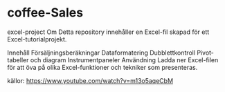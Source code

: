 # coffee-Sales
excel-project
Om
Detta repository innehåller en Excel-fil skapad för ett Excel-tutorialprojekt.

Innehåll
Försäljningsberäkningar
Dataformatering
Dubblettkontroll
Pivot-tabeller och diagram
Instrumentpaneler
Användning
Ladda ner Excel-filen för att öva på olika Excel-funktioner och tekniker som presenteras.



källor:
https://www.youtube.com/watch?v=m13o5aqeCbM
